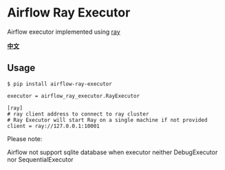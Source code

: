 # Airflow Ray Executor

Airflow executor implemented using [ray](https://github.com/ray-project/ray)

[**中文**](README_ZH.md)

## Usage

```shell
$ pip install airflow-ray-executor
```

```pycon
executor = airflow_ray_executor.RayExecutor

[ray]
# ray client address to connect to ray cluster
# Ray Executor will start Ray on a single machine if not provided
client = ray://127.0.0.1:10001
```

Please note:

Airflow not support sqlite database when executor neither DebugExecutor nor SequentialExecutor
